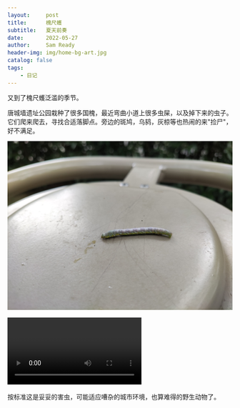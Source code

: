 ```yaml
---
layout:     post
title:      槐尺蠖
subtitle:   夏天前奏
date:       2022-05-27
author:     Sam Ready
header-img: img/home-bg-art.jpg
catalog: false
tags:
    - 日记
---
```


又到了槐尺蠖泛滥的季节。

唐城墙遗址公园栽种了很多国槐，最近弯曲小道上很多虫屎，以及掉下来的虫子。它们爬来爬去，寻找合适落脚点。旁边的斑鸠，乌鸫，灰椋等也热闹的来"捡尸"，好不满足。

![槐尺蠖](/img-post/IMG_20220527_123550.jpg)

<video src="/img-post/VID_20220528_115917.mp4"></video>

按标准这是妥妥的害虫，可能适应嘈杂的城市环境，也算难得的野生动物了。